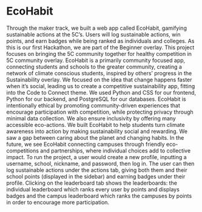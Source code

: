 # EcoHabit

Through the maker track, we built a web app called EcoHabit, gamifying sustainable actions at the 5C’s. Users will log sustainable actions, win points, and earn badges while being ranked as individuals and colleges. As this is our first Hackathon, we are part of the Beginner overlay. This project focuses on bringing the 5C community together for healthy competition in 5C community overlay. EcoHabit is a primarily community focused app, connecting students and schools to the greater community, creating a network of climate conscious students, inspired by others’ progress in the Sustainability overlay. We focused on the idea that change happens faster when it’s social, leading us to create a competitive sustainability app, fitting into the Code to Connect theme. We used Python and CSS for our frontend, Python for our backend, and PostgreSQL for our databases. EcoHabit is intentionally ethical by promoting community-driven experiences that encourage participation with competition, while protecting privacy through minimal data collection. We also ensure inclusivity by offering many accessible eco-actions. We built EcoHabit to help students turn climate awareness into action by making sustainability social and rewarding. We saw a gap between caring about the planet and changing habits. In the future, we see EcoHabit connecting campuses through friendly eco-competitions and partnerships, where individual choices add to collective impact. To run the project, a user would create a new profile, inputting a username, school, nickname, and password, then log in. The user can then log sustainable actions under the actions tab, giving both them and their school points (displayed in the sidebar) and earning badges under their profile. Clicking on the leaderboard tab shows the leaderboards: the individual leaderboard which ranks every user by points and displays badges and the campus leaderboard which ranks the campuses by points in order to encourage more participation.
